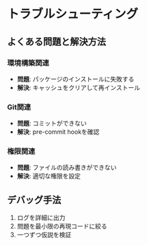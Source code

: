 # トラブルシューティング

## よくある問題と解決方法

### 環境構築関連
- **問題**: パッケージのインストールに失敗する
- **解決**: キャッシュをクリアして再インストール

### Git関連
- **問題**: コミットができない
- **解決**: pre-commit hookを確認

### 権限関連
- **問題**: ファイルの読み書きができない
- **解決**: 適切な権限を設定

## デバッグ手法
1. ログを詳細に出力
2. 問題を最小限の再現コードに絞る
3. 一つずつ仮説を検証